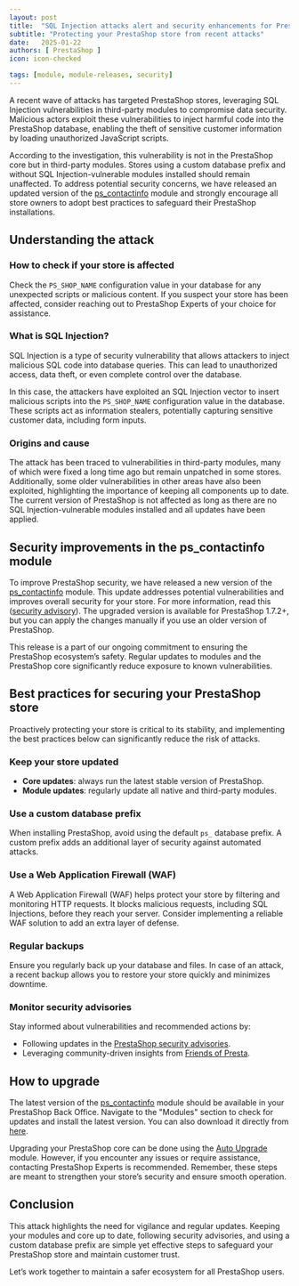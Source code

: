 ```yaml
---
layout: post
title:  "SQL Injection attacks alert and security enhancements for PrestaShop"
subtitle: "Protecting your PrestaShop store from recent attacks"
date:   2025-01-22
authors: [ PrestaShop ]
icon: icon-checked

tags: [module, module-releases, security]
---
```


A recent wave of attacks has targeted PrestaShop stores, leveraging SQL Injection vulnerabilities in third-party modules to compromise data security. Malicious actors exploit these vulnerabilities to inject harmful code into the PrestaShop database, enabling the theft of sensitive customer information by loading unauthorized JavaScript scripts.

According to the investigation, this vulnerability is not in the PrestaShop core but in third-party modules. Stores using a custom database prefix and without SQL Injection-vulnerable modules installed should remain unaffected. To address potential security concerns, we have released an updated version of the [ps_contactinfo](https://github.com/PrestaShop/ps_contactinfo) module and strongly encourage all store owners to adopt best practices to safeguard their PrestaShop installations.

## Understanding the attack

### How to check if your store is affected

Check the `PS_SHOP_NAME` configuration value in your database for any unexpected scripts or malicious content. If you suspect your store has been affected, consider reaching out to PrestaShop Experts of your choice for assistance.

### What is SQL Injection?

SQL Injection is a type of security vulnerability that allows attackers to inject malicious SQL code into database queries. This can lead to unauthorized access, data theft, or even complete control over the database.

In this case, the attackers have exploited an SQL Injection vector to insert malicious scripts into the `PS_SHOP_NAME` configuration value in the database. These scripts act as information stealers, potentially capturing sensitive customer data, including form inputs.

### Origins and cause

The attack has been traced to vulnerabilities in third-party modules, many of which were fixed a long time ago but remain unpatched in some stores. Additionally, some older vulnerabilities in other areas have also been exploited, highlighting the importance of keeping all components up to date. The current version of PrestaShop is not affected as long as there are no SQL Injection-vulnerable modules installed and all updates have been applied.

## Security improvements in the ps_contactinfo module

To improve PrestaShop security, we have released a new version of the [ps_contactinfo](https://github.com/PrestaShop/ps_contactinfo) module. This update addresses potential vulnerabilities and improves overall security for your store. For more information, read this ([security advisory](https://github.com/PrestaShop/ps_contactinfo/security/advisories/GHSA-35pq-7pv2-2rfw)). The upgraded version is available for PrestaShop 1.7.2+, but you can apply the changes manually if you use an older version of PrestaShop.

This release is a part of our ongoing commitment to ensuring the PrestaShop ecosystem’s safety. Regular updates to modules and the PrestaShop core significantly reduce exposure to known vulnerabilities.

## Best practices for securing your PrestaShop store

Proactively protecting your store is critical to its stability, and implementing the best practices below can significantly reduce the risk of attacks.

### Keep your store updated

- **Core updates**: always run the latest stable version of PrestaShop.
- **Module updates**: regularly update all native and third-party modules.

### Use a custom database prefix

When installing PrestaShop, avoid using the default `ps_` database prefix. A custom prefix adds an additional layer of security against automated attacks.

### Use a Web Application Firewall (WAF)

A Web Application Firewall (WAF) helps protect your store by filtering and monitoring HTTP requests. It blocks malicious requests, including SQL Injections, before they reach your server. Consider implementing a reliable WAF solution to add an extra layer of defense.

### Regular backups

Ensure you regularly back up your database and files. In case of an attack, a recent backup allows you to restore your store quickly and minimizes downtime.

### Monitor security advisories

Stay informed about vulnerabilities and recommended actions by:
- Following updates in the [PrestaShop security advisories](https://github.com/PrestaShop/PrestaShop/security/advisories).
- Leveraging community-driven insights from [Friends of Presta](https://security.friendsofpresta.org/).

## How to upgrade

The latest version of the [ps_contactinfo](https://github.com/PrestaShop/ps_contactinfo) module should be available in your PrestaShop Back Office. Navigate to the "Modules" section to check for updates and install the latest version. You can also download it directly from [here](https://github.com/PrestaShop/ps_contactinfo/releases/download/v3.3.3/ps_contactinfo.zip).

Upgrading your PrestaShop core can be done using the [Auto Upgrade](https://github.com/PrestaShop/autoupgrade) module. However, if you encounter any issues or require assistance, contacting PrestaShop Experts is recommended. Remember, these steps are meant to strengthen your store’s security and ensure smooth operation.

## Conclusion

This attack highlights the need for vigilance and regular updates. Keeping your modules and core up to date, following security advisories, and using a custom database prefix are simple yet effective steps to safeguard your PrestaShop store and maintain customer trust.

Let’s work together to maintain a safer ecosystem for all PrestaShop users.
